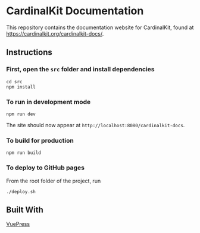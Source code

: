 # CardinalKit Documentation

This repository contains the documentation website for CardinalKit, found at https://cardinalkit.org/cardinalkit-docs/.

## Instructions

### First, open the `src` folder and install dependencies
```
cd src
npm install
```

### To run in development mode
```
npm run dev
```

The site should now appear at `http://localhost:8080/cardinalkit-docs`.

### To build for production
```
npm run build
```

### To deploy to GitHub pages

From the root folder of the project, run

```
./deploy.sh
```

## Built With
[VuePress](https://vuepress.vuejs.org/)
